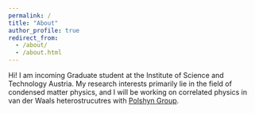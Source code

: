 ```yaml
---
permalink: /
title: "About"
author_profile: true
redirect_from: 
  - /about/
  - /about.html
---
```


Hi! I am incoming Graduate student at the Institute of Science and Technology Austria. My research interests primarily lie in the field of condensed matter physics, and I will be working on correlated physics in van der Waals heterostrucutres with [Polshyn Group](https://polshynlab.com/).


